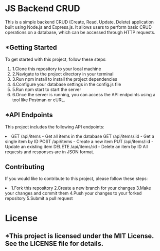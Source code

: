 # JS Backend CRUD

This is a simple backend CRUD (Create, Read, Update, Delete) application built using Node.js and Express.js. It allows users to perform basic CRUD operations on a database, which can be accessed through HTTP requests.

## *Getting Started
To get started with this project, follow these steps:
<ol>
<li>1.Clone this repository to your local machine</li>
<li>2.Navigate to the project directory in your terminal</li>
<li>3.Run npm install to install the project dependencies</li>
<li>4.Configure your database settings in the config.js file</li>
<li>5.Run npm start to start the server</li>
<li>6.Once the server is running, you can access the API endpoints using a tool like Postman or cURL.</li></ol>

## *API Endpoints
This project includes the following API endpoints:
<li>
GET /api/items - Get all items in the database
GET /api/items/:id - Get a single item by ID
POST /api/items - Create a new item
PUT /api/items/:id - Update an existing item
DELETE /api/items/:id - Delete an item by ID
All requests and responses are in JSON format.</li>

## Contributing
If you would like to contribute to this project, please follow these steps:
<li>
1.Fork this repository
2.Create a new branch for your changes
3.Make your changes and commit them
4.Push your changes to your forked repository
5.Submit a pull request</li>

# License
## *This project is licensed under the MIT License. See the LICENSE file for details.
